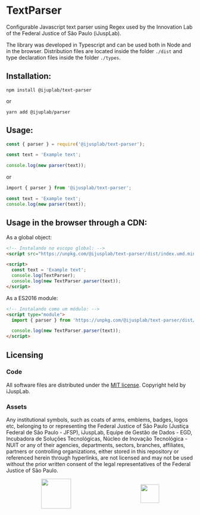# TextParser

Configurable Javascript text parser using Regex used by the Innovation Lab of the Federal Justice of São Paulo (iJuspLab).

The library was developed in Typescript and can be used both in Node and in the browser. Distribution files are located inside the folder `./dist` and type declaration files inside the folder `./types`.

## Installation:
```
npm install @ijuplab/text-parser
```
or
```
yarn add @ijuplab/parser
```

## Usage:
```javascript
const { parser } = require('@ijusplab/text-parser');

const text = 'Example text';

console.log(new parser(text));
```
or 
```javascript
ìmport { parser } from '@ijusplab/text-parser';

const text = 'Example text';
console.log(new parser(text));
```

## Usage in the browser through a CDN:

As a global object:
```html
<!-- Instalando no escopo global: -->
<script src="https://unpkg.com/@ijusplab/text-parser/dist/index.umd.min.js"></script>

<script>
  const text = 'Example text';
  console.log(TextParser);
  console.log(new TextParser.parser(text));
</script>
```
As a ES2016 module:
```html
<!-- Instalando como um módulo: -->
<script type="module">
  import { parser } from 'https://unpkg.com/@ijusplab/text-parser/dist/index.esm.min.js';

  console.log(new TextParser.parser(text));
</script>
```

## Licensing

### Code

All software files are distributed under the [MIT license](LICENSE). Copyright held by iJuspLab.

### Assets

Any institutional symbols, such as coats of arms, emblems, badges, logos etc, belonging to or representing the Federal Justice of São Paulo (Justiça Federal de São Paulo - JFSP), iJuspLab, Equipe de Gestão de Dados - EGD, Incubadora de Soluções Tecnológicas, Núcleo de Inovação Tecnológica - NUIT or any of their agencies, departments, sectors, branches, affiliates, partners or controlling organizations, either stored in this repository or referenced herein through hyperlinks, are not licensed and may not be used without the prior written consent of the legal representatives of the Federal Justice of São Paulo.

<div style="display: flex; align-items: center; justify-content: space-around;">
  <img src="https://unpkg.com/@ijusplab/static-assets@latest/assets/ijusplab.png" height="80" />
  <img src="https://unpkg.com/@ijusplab/static-assets@latest/assets/incubadora.png" height="50" />
</div>


